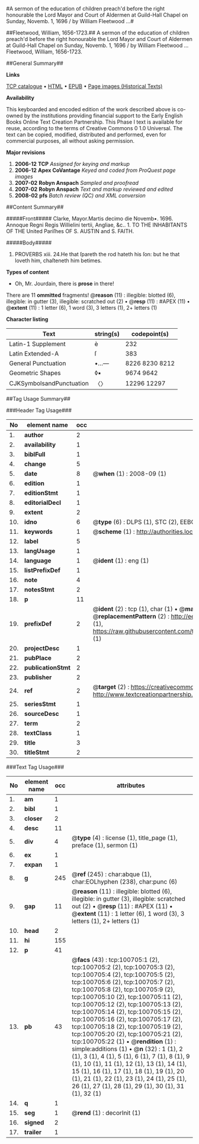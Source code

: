 #A sermon of the education of children preach'd before the right honourable the Lord Mayor and Court of Aldermen at Guild-Hall Chapel on Sunday, Novemb. 1, 1696 / by William Fleetwood ...#

##Fleetwood, William, 1656-1723.##
A sermon of the education of children preach'd before the right honourable the Lord Mayor and Court of Aldermen at Guild-Hall Chapel on Sunday, Novemb. 1, 1696 / by William Fleetwood ...
Fleetwood, William, 1656-1723.

##General Summary##

**Links**

[TCP catalogue](http://www.ota.ox.ac.uk/tcp/)  • 
[HTML](http://tei.it.ox.ac.uk/tcp/Texts-HTML/free/A39/A39737.html)  • 
[EPUB](http://tei.it.ox.ac.uk/tcp/Texts-EPUB/free/A39/A39737.epub) • 
[Page images (Historical Texts)](https://data.historicaltexts.jisc.ac.uk/view?pubId=eebo-13593641e&pageId=eebo-13593641e-100705-1)

**Availability**

This keyboarded and encoded edition of the
	       work described above is co-owned by the institutions
	       providing financial support to the Early English Books
	       Online Text Creation Partnership. This Phase I text is
	       available for reuse, according to the terms of Creative
	       Commons 0 1.0 Universal. The text can be copied,
	       modified, distributed and performed, even for
	       commercial purposes, all without asking permission.

**Major revisions**

1. __2006-12__ __TCP__ *Assigned for keying and markup*
1. __2006-12__ __Apex CoVantage__ *Keyed and coded from ProQuest page images*
1. __2007-02__ __Robyn Anspach__ *Sampled and proofread*
1. __2007-02__ __Robyn Anspach__ *Text and markup reviewed and edited*
1. __2008-02__ __pfs__ *Batch review (QC) and XML conversion*

##Content Summary##

#####Front#####
Clarke, Mayor.Martis decimo die Novemb•. 1696. Annoque Regni Regis Willielini tertii, Angliae, &c.. 
1. 
TO THE INHABITANTS OF THE United Pariſhes OF S. AUSTIN and S. FAITH.

#####Body#####

1. PROVERBS xiii. 24.He that ſpareth the rod hateth his ſon: but he that loveth him, chaſteneth him betimes.

**Types of content**

  * Oh, Mr. Jourdain, there is **prose** in there!

There are 11 **ommitted** fragments! 
 @__reason__ (11) : illegible: blotted (6), illegible: in gutter (3), illegible: scratched out (2)  •  @__resp__ (11) : #APEX (11)  •  @__extent__ (11) : 1 letter (6), 1 word (3), 3 letters (1), 2+ letters (1)

**Character listing**


|Text|string(s)|codepoint(s)|
|---|---|---|
|Latin-1 Supplement|è|232|
|Latin Extended-A|ſ|383|
|General Punctuation|•…—|8226 8230 8212|
|Geometric Shapes|◊▪|9674 9642|
|CJKSymbolsandPunctuation|〈〉|12296 12297|

##Tag Usage Summary##

###Header Tag Usage###

|No|element name|occ|attributes|
|---|---|---|---|
|1.|__author__|2||
|2.|__availability__|1||
|3.|__biblFull__|1||
|4.|__change__|5||
|5.|__date__|8| @__when__ (1) : 2008-09 (1)|
|6.|__edition__|1||
|7.|__editionStmt__|1||
|8.|__editorialDecl__|1||
|9.|__extent__|2||
|10.|__idno__|6| @__type__ (6) : DLPS (1), STC (2), EEBO-CITATION (1), OCLC (1), VID (1)|
|11.|__keywords__|1| @__scheme__ (1) : http://authorities.loc.gov/ (1)|
|12.|__label__|5||
|13.|__langUsage__|1||
|14.|__language__|1| @__ident__ (1) : eng (1)|
|15.|__listPrefixDef__|1||
|16.|__note__|4||
|17.|__notesStmt__|2||
|18.|__p__|11||
|19.|__prefixDef__|2| @__ident__ (2) : tcp (1), char (1)  •  @__matchPattern__ (2) : ([0-9\-]+):([0-9IVX]+) (1), (.+) (1)  •  @__replacementPattern__ (2) : http://eebo.chadwyck.com/downloadtiff?vid=$1&page=$2 (1), https://raw.githubusercontent.com/textcreationpartnership/Texts/master/tcpchars.xml#$1 (1)|
|20.|__projectDesc__|1||
|21.|__pubPlace__|2||
|22.|__publicationStmt__|2||
|23.|__publisher__|2||
|24.|__ref__|2| @__target__ (2) : https://creativecommons.org/publicdomain/zero/1.0/ (1), http://www.textcreationpartnership.org/docs/. (1)|
|25.|__seriesStmt__|1||
|26.|__sourceDesc__|1||
|27.|__term__|2||
|28.|__textClass__|1||
|29.|__title__|3||
|30.|__titleStmt__|2||


###Text Tag Usage###

|No|element name|occ|attributes|
|---|---|---|---|
|1.|__am__|1||
|2.|__bibl__|1||
|3.|__closer__|2||
|4.|__desc__|11||
|5.|__div__|4| @__type__ (4) : license (1), title_page (1), preface (1), sermon (1)|
|6.|__ex__|1||
|7.|__expan__|1||
|8.|__g__|245| @__ref__ (245) : char:abque (1), char:EOLhyphen (238), char:punc (6)|
|9.|__gap__|11| @__reason__ (11) : illegible: blotted (6), illegible: in gutter (3), illegible: scratched out (2)  •  @__resp__ (11) : #APEX (11)  •  @__extent__ (11) : 1 letter (6), 1 word (3), 3 letters (1), 2+ letters (1)|
|10.|__head__|2||
|11.|__hi__|155||
|12.|__p__|41||
|13.|__pb__|43| @__facs__ (43) : tcp:100705:1 (2), tcp:100705:2 (2), tcp:100705:3 (2), tcp:100705:4 (2), tcp:100705:5 (2), tcp:100705:6 (2), tcp:100705:7 (2), tcp:100705:8 (2), tcp:100705:9 (2), tcp:100705:10 (2), tcp:100705:11 (2), tcp:100705:12 (2), tcp:100705:13 (2), tcp:100705:14 (2), tcp:100705:15 (2), tcp:100705:16 (2), tcp:100705:17 (2), tcp:100705:18 (2), tcp:100705:19 (2), tcp:100705:20 (2), tcp:100705:21 (2), tcp:100705:22 (1)  •  @__rendition__ (1) : simple:additions (1)  •  @__n__ (32) : 1 (1), 2 (1), 3 (1), 4 (1), 5 (1), 6 (1), 7 (1), 8 (1), 9 (1), 10 (1), 11 (1), 12 (1), 13 (1), 14 (1), 15 (1), 16 (1), 17 (1), 18 (1), 19 (1), 20 (1), 21 (1), 22 (1), 23 (1), 24 (1), 25 (1), 26 (1), 27 (1), 28 (1), 29 (1), 30 (1), 31 (1), 32 (1)|
|14.|__q__|1||
|15.|__seg__|1| @__rend__ (1) : decorInit (1)|
|16.|__signed__|2||
|17.|__trailer__|1||
